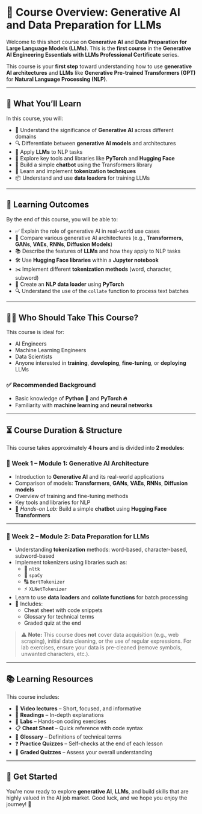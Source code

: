 # 📘 Course Overview: Generative AI and Data Preparation for LLMs

Welcome to this short course on **Generative AI** and **Data Preparation for Large Language Models (LLMs)**. This is the **first course** in the **Generative AI Engineering Essentials with LLMs Professional Certificate** series.

This course is your **first step** toward understanding how to use **generative AI architectures** and **LLMs** like **Generative Pre-trained Transformers (GPT)** for **Natural Language Processing (NLP)**.

---

## 🧠 What You’ll Learn

In this course, you will:

- 📌 Understand the significance of **Generative AI** across different domains
- 🔍 Differentiate between **generative AI models** and architectures
- 🤖 Apply **LLMs** to NLP tasks
- 🧰 Explore key tools and libraries like **PyTorch** and **Hugging Face**
- 💬 Build a simple **chatbot** using the Transformers library
- 🧱 Learn and implement **tokenization techniques**
- 📦 Understand and use **data loaders** for training LLMs

---

## 🎯 Learning Outcomes

By the end of this course, you will be able to:

- ✅ Explain the role of generative AI in real-world use cases
- 🧠 Compare various generative AI architectures (e.g., **Transformers**, **GANs**, **VAEs**, **RNNs**, **Diffusion Models**)
- 📚 Describe the features of **LLMs** and how they apply to NLP tasks
- 🛠 Use **Hugging Face libraries** within a **Jupyter notebook**
- ✂️ Implement different **tokenization methods** (word, character, subword)
- 🔄 Create an **NLP data loader** using **PyTorch**
- 🔍 Understand the use of the `collate` function to process text batches

---

## 👨‍💻 Who Should Take This Course?

This course is ideal for:

- AI Engineers
- Machine Learning Engineers
- Data Scientists
- Anyone interested in **training**, **developing**, **fine-tuning**, or **deploying** LLMs

### ✅ Recommended Background

- Basic knowledge of **Python 🐍** and **PyTorch 🔥**
- Familiarity with **machine learning** and **neural networks**

---

## ⏳ Course Duration & Structure

This course takes approximately **4 hours** and is divided into **2 modules**:

### 📅 Week 1 – Module 1: Generative AI Architecture

- Introduction to **Generative AI** and its real-world applications
- Comparison of models: **Transformers**, **GANs**, **VAEs**, **RNNs**, **Diffusion models**
- Overview of training and fine-tuning methods
- Key tools and libraries for NLP
- 🧪 *Hands-on Lab:* Build a simple **chatbot** using **Hugging Face Transformers**

---

### 📅 Week 2 – Module 2: Data Preparation for LLMs

- Understanding **tokenization** methods: word-based, character-based, subword-based
- Implement tokenizers using libraries such as:
  - 📝 `nltk`
  - 🧠 `spaCy`
  - 🔠 `BertTokenizer`
  - ⚡ `XLNetTokenizer`
- Learn to use **data loaders** and **collate functions** for batch processing
- 🧾 Includes:
  - Cheat sheet with code snippets
  - Glossary for technical terms
  - Graded quiz at the end

> ⚠️ **Note:** This course does **not** cover data acquisition (e.g., web scraping), initial data cleaning, or the use of regular expressions. For lab exercises, ensure your data is pre-cleaned (remove symbols, unwanted characters, etc.).

---

## 📚 Learning Resources

This course includes:

- 🎥 **Video lectures** – Short, focused, and informative
- 📖 **Readings** – In-depth explanations
- 🧪 **Labs** – Hands-on coding exercises
- 📋 **Cheat Sheet** – Quick reference with code syntax
- 📓 **Glossary** – Definitions of technical terms
- ❓ **Practice Quizzes** – Self-checks at the end of each lesson
- 📝 **Graded Quizzes** – Assess your overall understanding

---

## 🌟 Get Started

You're now ready to explore **generative AI**, **LLMs**, and build skills that are highly valued in the AI job market. Good luck, and we hope you enjoy the journey! 🚀
